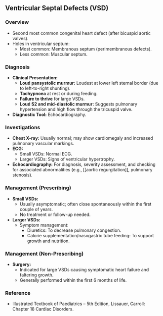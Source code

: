 ## Ventricular Septal Defects (VSD)

### Overview
- Second most common congenital heart defect (after bicuspid aortic valves).
- Holes in ventricular septum: 
  - Most common: Membranous septum (perimembranous defects).
  - Less common: Muscular septum.

### Diagnosis
- **Clinical Presentation:**
  - **Loud pansystolic murmur:** Loudest at lower left sternal border (due to left-to-right shunting).
  - **Tachypnoea** at rest or during feeding.
  - **Failure to thrive** for large VSDs.
  - **Loud S2 and mid-diastolic murmur:** Suggests pulmonary hypertension and high flow through the tricuspid valve.
- **Diagnostic Tool:** Echocardiography.

### Investigations
- **Chest X-ray:** Usually normal; may show cardiomegaly and increased pulmonary vascular markings.
- **ECG:** 
  - Small VSDs: Normal ECG.
  - Larger VSDs: Signs of ventricular hypertrophy.
- **Echocardiography:** For diagnosis, severity assessment, and checking for associated abnormalities (e.g., [[aortic regurgitation]], pulmonary stenosis).

### Management (Prescribing)
- **Small VSDs:** 
  - Usually asymptomatic; often close spontaneously within the first couple of years.
  - No treatment or follow-up needed.
- **Larger VSDs:**
  - Symptom management:
    - Diuretics: To decrease pulmonary congestion.
    - Calorie supplementation/nasogastric tube feeding: To support growth and nutrition.

### Management (Non-Prescribing)
- **Surgery:** 
  - Indicated for large VSDs causing symptomatic heart failure and faltering growth.
  - Generally performed within the first 6 months of life.

### Reference
- Illustrated Textbook of Paediatrics – 5th Edition, Lissauer, Carroll: Chapter 18 Cardiac Disorders.